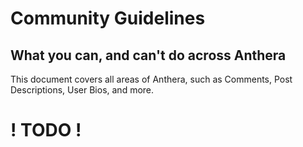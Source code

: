 # Community Guidelines
## What you can, and can't do across Anthera

This document covers all areas of Anthera, such as Comments, Post Descriptions, User Bios, and more.

# ! TODO !